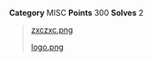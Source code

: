 **Category** MISC
**Points** 300
**Solves** 2

> [zxczxc.png](./zxczxc.png)
>
> [logo.png](./logo.png)
